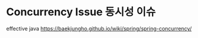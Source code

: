 # Concurrency Issue 동시성 이슈

effective java
https://baekjungho.github.io/wiki/spring/spring-concurrency/
